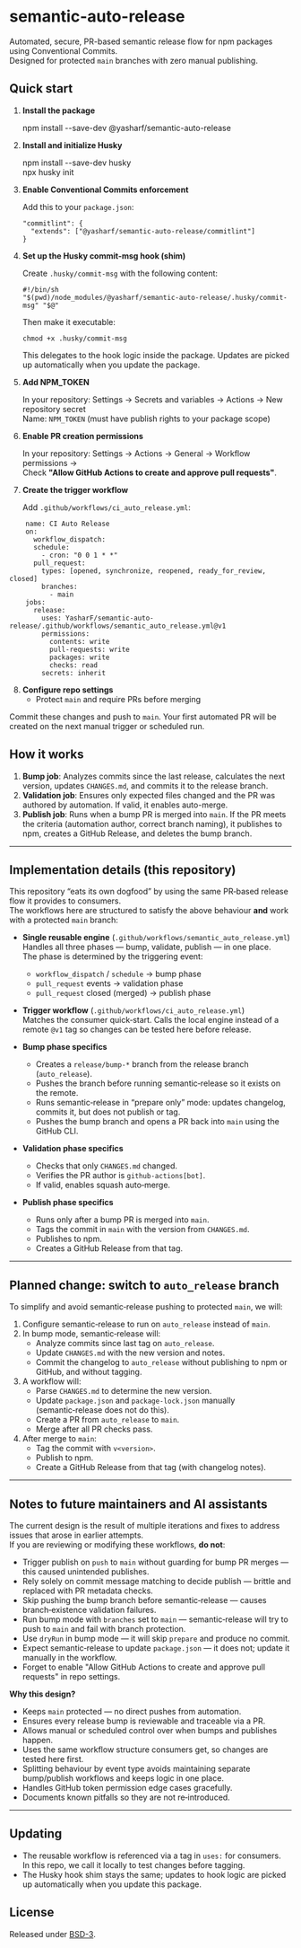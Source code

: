 # semantic-auto-release

Automated, secure, PR-based semantic release flow for npm packages using Conventional Commits.  
Designed for protected `main` branches with zero manual publishing.

## Quick start

1.  **Install the package**

    npm install --save-dev @yasharf/semantic-auto-release

2.  **Install and initialize Husky**

    npm install --save-dev husky  
    npx husky init

3.  **Enable Conventional Commits enforcement**

    Add this to your `package.json`:

        "commitlint": {
          "extends": ["@yasharf/semantic-auto-release/commitlint"]
        }

4.  **Set up the Husky commit-msg hook (shim)**

    Create `.husky/commit-msg` with the following content:

        #!/bin/sh
        "$(pwd)/node_modules/@yasharf/semantic-auto-release/.husky/commit-msg" "$@"

    Then make it executable:

        chmod +x .husky/commit-msg

    This delegates to the hook logic inside the package. Updates are picked up automatically when you update the package.

5.  **Add NPM_TOKEN**

    In your repository: Settings → Secrets and variables → Actions → New repository secret  
    Name: `NPM_TOKEN` (must have publish rights to your package scope)

6.  **Enable PR creation permissions**

    In your repository: Settings → Actions → General → Workflow permissions →  
    Check **"Allow GitHub Actions to create and approve pull requests"**.

7.  **Create the trigger workflow**

    Add `.github/workflows/ci_auto_release.yml`:

```
    name: CI Auto Release
    on:
      workflow_dispatch:
      schedule:
        - cron: "0 0 1 * *"
      pull_request:
        types: [opened, synchronize, reopened, ready_for_review, closed]
        branches:
          - main
    jobs:
      release:
        uses: YasharF/semantic-auto-release/.github/workflows/semantic_auto_release.yml@v1
        permissions:
          contents: write
          pull-requests: write
          packages: write
          checks: read
        secrets: inherit
```

8. **Configure repo settings**
   - Protect `main` and require PRs before merging

Commit these changes and push to `main`. Your first automated PR will be created on the next manual trigger or scheduled run.

## How it works

1. **Bump job**: Analyzes commits since the last release, calculates the next version, updates `CHANGES.md`, and commits it to the release branch.
2. **Validation job**: Ensures only expected files changed and the PR was authored by automation. If valid, it enables auto-merge.
3. **Publish job**: Runs when a bump PR is merged into `main`. If the PR meets the criteria (automation author, correct branch naming), it publishes to npm, creates a GitHub Release, and deletes the bump branch.

---

## Implementation details (this repository)

This repository “eats its own dogfood” by using the same PR‑based release flow it provides to consumers.  
The workflows here are structured to satisfy the above behaviour **and** work with a protected `main` branch:

- **Single reusable engine** (`.github/workflows/semantic_auto_release.yml`)  
  Handles all three phases — bump, validate, publish — in one place.  
  The phase is determined by the triggering event:
  - `workflow_dispatch` / `schedule` → bump phase
  - `pull_request` events → validation phase
  - `pull_request` closed (merged) → publish phase

- **Trigger workflow** (`.github/workflows/ci_auto_release.yml`)  
  Matches the consumer quick‑start. Calls the local engine instead of a remote `@v1` tag so changes can be tested here before release.

- **Bump phase specifics**
  - Creates a `release/bump-*` branch from the release branch (`auto_release`).
  - Pushes the branch before running semantic‑release so it exists on the remote.
  - Runs semantic‑release in “prepare only” mode: updates changelog, commits it, but does not publish or tag.
  - Pushes the bump branch and opens a PR back into `main` using the GitHub CLI.

- **Validation phase specifics**
  - Checks that only `CHANGES.md` changed.
  - Verifies the PR author is `github-actions[bot]`.
  - If valid, enables squash auto‑merge.

- **Publish phase specifics**
  - Runs only after a bump PR is merged into `main`.
  - Tags the commit in `main` with the version from `CHANGES.md`.
  - Publishes to npm.
  - Creates a GitHub Release from that tag.

---

## Planned change: switch to `auto_release` branch

To simplify and avoid semantic‑release pushing to protected `main`, we will:

1. Configure semantic‑release to run on `auto_release` instead of `main`.
2. In bump mode, semantic‑release will:
   - Analyze commits since last tag on `auto_release`.
   - Update `CHANGES.md` with the new version and notes.
   - Commit the changelog to `auto_release` without publishing to npm or GitHub, and without tagging.
3. A workflow will:
   - Parse `CHANGES.md` to determine the new version.
   - Update `package.json` and `package-lock.json` manually (semantic‑release does not do this).
   - Create a PR from `auto_release` to `main`.
   - Merge after all PR checks pass.
4. After merge to `main`:
   - Tag the commit with `v<version>`.
   - Publish to npm.
   - Create a GitHub Release from that tag (with changelog notes).

---

## Notes to future maintainers and AI assistants

The current design is the result of multiple iterations and fixes to address issues that arose in earlier attempts.  
If you are reviewing or modifying these workflows, **do not**:

- Trigger publish on `push` to `main` without guarding for bump PR merges — this caused unintended publishes.
- Rely solely on commit message matching to decide publish — brittle and replaced with PR metadata checks.
- Skip pushing the bump branch before semantic‑release — causes branch‑existence validation failures.
- Run bump mode with `branches` set to `main` — semantic‑release will try to push to `main` and fail with branch protection.
- Use `dryRun` in bump mode — it will skip `prepare` and produce no commit.
- Expect semantic‑release to update `package.json` — it does not; update it manually in the workflow.
- Forget to enable "Allow GitHub Actions to create and approve pull requests" in repo settings.

**Why this design?**

- Keeps `main` protected — no direct pushes from automation.
- Ensures every release bump is reviewable and traceable via a PR.
- Allows manual or scheduled control over when bumps and publishes happen.
- Uses the same workflow structure consumers get, so changes are tested here first.
- Splitting behaviour by event type avoids maintaining separate bump/publish workflows and keeps logic in one place.
- Handles GitHub token permission edge cases gracefully.
- Documents known pitfalls so they are not re‑introduced.

---

## Updating

- The reusable workflow is referenced via a tag in `uses:` for consumers.  
  In this repo, we call it locally to test changes before tagging.
- The Husky hook shim stays the same; updates to hook logic are picked up automatically when you update this package.

## License

Released under [BSD-3](LICENSE).
